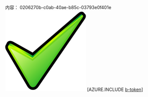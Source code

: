 内容： 0206270b-c0ab-40ae-b85c-03793e0f401e![图像](b2b800fd-7982-4aed-bd4a-8d4d83a622be.png)
[AZURE.INCLUDE [b-token](f401ecaa-1fa6-4325-8505-d5c8e9f8f595.md)]
